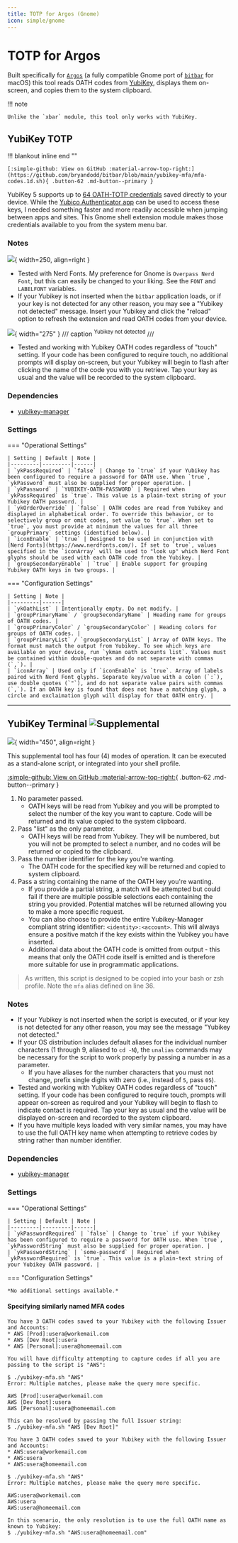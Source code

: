 ```yaml
---
title: TOTP for Argos (Gnome)
icon: simple/gnome
---
```

# TOTP for Argos

Built specifically for [`Argos`](https://github.com/p-e-w/argos) (a fully compatible Gnome port of [`bitbar`](https://github.com/matryer/bitbar) for macOS) this tool reads OATH codes from [YubiKey](https://www.yubico.com/), displays them on-screen, and copies them to the system clipboard.

!!! note

    Unlike the `xbar` module, this tool only works with YubiKey.

## YubiKey TOTP

!!! blankout inline end ""

    [:simple-github: View on GitHub :material-arrow-top-right:](https://github.com/bryandodd/bitbar/blob/main/yubikey-mfa/mfa-codes.1d.sh){ .button-62 .md-button--primary }

YubiKey 5 supports up to [64 OATH-TOTP credentials](https://support.yubico.com/hc/en-us/articles/360013790319-How-many-accounts-can-I-register-my-YubiKey-with#:~:text=up%20to%2064%20OATH%2DTOTP%20credentials) saved directly to your device. While the [Yubico Authenticator app](https://www.yubico.com/products/yubico-authenticator/) can be used to access these keys, I needed something faster and more readily accessible when jumping between apps and sites. This Gnome shell extension module makes those credentials available to you from the system menu bar. 

### Notes

![](https://raw.githubusercontent.com/bryandodd/bitbar/main/images/bitbar-mfa-yk2.png){ width=250, align=right }

* Tested with Nerd Fonts. My preference for Gnome is `Overpass Nerd Font`, but this can easily be changed to your liking. See the `FONT` and `LABELFONT` variables.
* If your Yubikey is not inserted when the `bitbar` application loads, or if your key is not detected for any other reason, you may see a "Yubikey not detected" message. Insert your Yubikey and click the "reload" option to refresh the extension and read OATH codes from your device.

![](https://raw.githubusercontent.com/bryandodd/bitbar/main/images/bitbar-mfa-yk1.png){ width="275" }
/// caption
<sup>Yubikey not detected</sup>
///
* Tested and working with Yubikey OATH codes regardless of "touch" setting. If your code has been configured to require touch, no additional prompts will display on-screen, but your Yubikey will begin to flash after clicking the name of the code you with you retrieve. Tap your key as usual and the value will be recorded to the system clipboard.

### Dependencies

* [yubikey-manager](https://github.com/Yubico/yubikey-manager)

### Settings

=== "Operational Settings"

    | Setting | Default | Note |
    |---------|---------|------|
    | `ykPassRequired` | `false` | Change to `true` if your Yubikey has been configured to require a password for OATH use. When `true`, `ykPassword` must also be supplied for proper operation. |
    | `ykPassword` | `YUBIKEY-OATH-PASSWORD` | Required when `ykPassRequired` is `true`. This value is a plain-text string of your Yubikey OATH password. |
    | `ykOrderOverride` | `false` | OATH codes are read from Yubikey and displayed in alphabetical order. To override this behavior, or to selectively group or omit codes, set value to `true`. When set to `true`, you must provide at minimum the values for all three `groupPrimary` settings (identified below). |
    | `iconEnable` | `true` | Designed to be used in conjunction with [Nerd Fonts](https://www.nerdfonts.com/). If set to `true`, values specified in the `iconArray` will be used to "look up" which Nerd Font glyphs should be used with each OATH code from the Yubikey. |
    | `groupSecondaryEnable` | `true` | Enable support for grouping Yubikey OATH keys in two groups. |

=== "Configuration Settings"

    | Setting | Note |
    |---------|------|
    | `ykOathList` | Intentionally empty. Do not modify. |
    | `groupPrimaryName` / `groupSecondaryName` | Heading name for groups of OATH codes. |
    | `groupPrimaryColor` / `groupSecondaryColor` | Heading colors for groups of OATH codes. |
    | `groupPrimaryList` / `groupSecondaryList` | Array of OATH keys. The format must match the output from Yubikey. To see which keys are available on your device, run `ykman oath accounts list`. Values must be contained within double-quotes and do not separate with commas (`,`). |
    | `iconArray` | Used only if `iconEnable` is `true`. Array of labels paired with Nerd Font glyphs. Separate key/value with a colon (`:`), use double quotes (`"`), and do not separate value pairs with commas (`,`). If an OATH key is found that does not have a matching glyph, a circle and exclaimation glyph will display for that OATH entry. |

---

## YubiKey Terminal ![Supplemental](https://img.shields.io/badge/Supplemental-7932a8?style=flat&logo=htmx&logoColor=white)

![](https://raw.githubusercontent.com/bryandodd/bitbar/main/images/term-yk1.png){ width="450", align=right }

This supplemental tool has four (4) modes of operation. It can be executed as a stand-alone script, or integrated into your shell profile. 

[:simple-github: View on GitHub :material-arrow-top-right:](https://github.com/bryandodd/bitbar/blob/main/yubikey-mfa/terminal/mfa-codes.sh){ .button-62 .md-button--primary }

1. No parameter passed.
    * OATH keys will be read from Yubikey and you will be prompted to select the number of the key you want to capture. Code will be returned and its value copied to the system clipboard. 
2. Pass "list" as the only parameter.
    * OATH keys will be read from Yubikey. They will be numbered, but you will not be prompted to select a number, and no codes will be returned or copied to the clipboard.
3. Pass the number identifier for the key you're wanting.
    * The OATH code for the specified key will be returned and copied to system clipboard. 
4. Pass a string containing the name of the OATH key you're wanting.
    * If you provide a partial string, a match will be attempted but could fail if there are multiple possible selections each containing the string you provided. Potential matches will be returned allowing you to make a more specific request.
    * You can also choose to provide the entire Yubikey-Manager compliant string identifier: `<identity>:<account>`. This will always ensure a positive match if the key exists within the Yubikey you have inserted. 
    * Additional data about the OATH code is omitted from output - this means that only the OATH code itself is emitted and is therefore more suitable for use in programmatic applications.

> As written, this script is designed to be copied into your bash or zsh profile. Note the `mfa` alias defined on line 36.

### Notes

* If your Yubikey is not inserted when the script is executed, or if your key is not detected for any other reason, you may see the message "Yubikey not detected." 
* If your OS distribution includes default aliases for the individual number characters (1 through 9, aliased to `cd -N`), the `unalias` commands may be necessary for the script to work properly by passing a number in as a parameter.
    * If you have aliases for the number characters that you must not change, prefix single digits with zero (i.e., instead of `5`, pass `05`).
* Tested and working with Yubikey OATH codes regardless of "touch" setting. If your code has been configured to require touch, prompts will appear on-screen as required and your Yubikey will begin to flash to indicate contact is required. Tap your key as usual and the value will be displayed on-screen and recorded to the system clipboard.
* If you have multiple keys loaded with very similar names, you may have to use the full OATH key name when attempting to retrieve codes by string rather than number identifier.

### Dependencies

* [yubikey-manager](https://github.com/Yubico/yubikey-manager)

### Settings

=== "Operational Settings"

    | Setting | Default | Note |
    |---------|---------|------|
    | `ykPasswordRequired` | `false` | Change to `true` if your Yubikey has been configured to require a password for OATH use. When `true`, `ykPasswordString` must also be supplied for proper operation. |
    | `ykPasswordString` | `some-password` | Required when `ykPasswordRequired` is `true`. This value is a plain-text string of your Yubikey OATH password. |

=== "Configuration Settings"

    *No additional settings available.*

#### Specifying similarly named MFA codes

``` title="Example 1"
You have 3 OATH codes saved to your Yubikey with the following Issuer and Accounts:
* AWS [Prod]:usera@workemail.com
* AWS [Dev Root]:usera
* AWS [Personal]:usera@homeemail.com

You will have difficulty attempting to capture codes if all you are passing to the script is "AWS":

$ ./yubikey-mfa.sh "AWS"
Error: Multiple matches, please make the query more specific.

AWS [Prod]:usera@workemail.com
AWS [Dev Root]:usera
AWS [Personal]:usera@homeemail.com

This can be resolved by passing the full Issuer string:
$ ./yubikey-mfa.sh "AWS [Dev Root]"
```

``` title="Example 2"
You have 3 OATH codes saved to your Yubikey with the following Issuer and Accounts:
* AWS:usera@workemail.com
* AWS:usera
* AWS:usera@homeemail.com

$ ./yubikey-mfa.sh "AWS"
Error: Multiple matches, please make the query more specific.

AWS:usera@workemail.com
AWS:usera
AWS:usera@homeemail.com

In this scenario, the only resolution is to use the full OATH name as known to Yubikey:
$ ./yubikey-mfa.sh "AWS:usera@homeemail.com"
```
